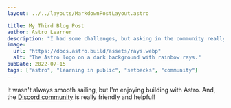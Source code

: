 ```yaml
---
layout: ../../layouts/MarkdownPostLayout.astro

title: My Third Blog Post
author: Astro Learner
description: "I had some challenges, but asking in the community really helped!"
image:
  url: "https://docs.astro.build/assets/rays.webp"
  alt: "The Astro logo on a dark background with rainbow rays."
pubDate: 2022-07-15
tags: ["astro", "learning in public", "setbacks", "community"]
---
```


<!-- REFACTORED TITLE: MarkdownPostLayout.astro has the following in html section. Don't need anything in the JS section, eg const { title } = Astro.props;
<h1>{frontmatter.title}</h1> -->
<!-- # My Third Blog Post -->

It wasn't always smooth sailing, but I'm enjoying building with Astro. And, the [Discord community](https://astro.build/chat) is really friendly and helpful!
